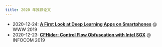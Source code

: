 ```yaml
---
title: 2020 年推荐论文
---
```


- 2020-12-24: [**A First Look at Deep Learning Apps on Smartphones**](./1224.md) @ WWW 2019
- 2020-12-23: [**CFHider: Control Flow Obfuscation with Intel SGX**](./1223.md) @ INFOCOM 2019


